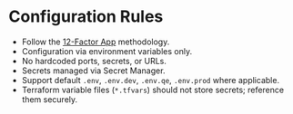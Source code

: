 # Configuration Rules

* Follow the [12-Factor App](https://12factor.net/) methodology.
* Configuration via environment variables only.
* No hardcoded ports, secrets, or URLs.
* Secrets managed via Secret Manager.
* Support default `.env`, `.env.dev`, `.env.qe`, `.env.prod` where applicable.
* Terraform variable files (`*.tfvars`) should not store secrets; reference them securely.